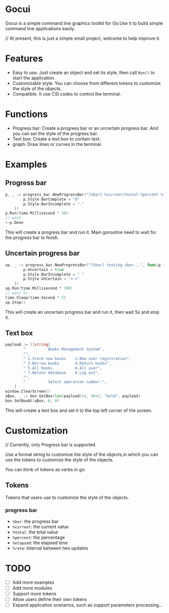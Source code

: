 # Gocui

Gocui is a simple command line graphics toolkit for Go.Use it to build simple command line applications easily.

// At present, this is just a simple small project, welcome to help improve it.

# Features
- Easy to use. Just create an object and set its style, then call `Run()` to start the application.
- Customizable style. You can choose from different tokens to customize the style of the objects.
- Compatible. It use CSI codes to control the terminal.

# Functions
- Progress bar: Create a progress bar or an uncertain progress bar. And you can set the style of the progress bar.
- Text box: Create a text box to contain text.
- graph: Draw lines or curves in the terminal.

# Examples

## Progress bar
```go
p, _ := progress_bar.NewProgressBar("[%bar] %current/%total-%percent %rate", func(p *progress_bar.Property) {
		p.Style.BarComplete = "@"
		p.Style.BarIncomplete = "-"
	})
p.Run(time.Millisecond * 30)
// wait
<-p.Done
```

This will create a progress bar and run it.
Main goroutine need to wait for the progress bar to finish.

## Uncertain progress bar

```go
up, _ := progress_bar.NewProgressBar("[%bar] testing ubar...", func(p *progress_bar.Property) {
		p.Uncertain = true
		p.Style.BarIncomplete = " "
		p.Style.UnCertain = "<->"
	})
up.Run(time.Millisecond * 100)
// wait 5s
time.Sleep(time.Second * 5)
up.Stop()
```

This will create an uncertain progress bar and run it, then wait 5s and stop it.

## Text box
```go
payload := []string{
		"          Books Management System",
		"",
		" 1.Store new books    2.New user registration",
		" 3.Borrow books       4.Return books",
		" 5.All books          6.All user",
		" 7.Delete database    8.Log out",
		"",
		"          Select operation number:",
	}
window.ClearScreen()
aBox, _ := box.GetBox(len(payload)+2, 50+2, "bold", payload)
box.SetBoxAt(aBox, 0, 0)
```

This will create a text box and set it to the top left corner of the screen.

# Customization

// Currently, only Progress bar is supported.

Use a format string to customize the style of the objects,in which you can use the tokens to customize the style of the objects.

You can think of tokens as verbs in go.

## Tokens

Tokens that users use to customize the style of the objects.

### progress bar
- `%bar`: the progress bar
- `%current`: the current value
- `%total`: the total value
- `%percent`: the percentage
- `%elapsed`: the elapsed time
- `%rate`: Interval between two updates

# TODO
- [ ] Add more examples
- [ ] Add more modules
- [ ] Support more tokens
- [ ] Allow users define their own tokens
- [ ] Expand application scenarios, such as support parameters processing...
